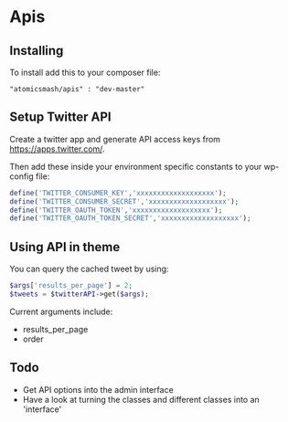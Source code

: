 # Apis

## Installing

To install add this to your composer file:

```
"atomicsmash/apis" : "dev-master"
```


## Setup Twitter API

Create a twitter app and generate API access keys from https://apps.twitter.com/.

Then add these inside your environment specific constants to your wp-config file:

```php
define('TWITTER_CONSUMER_KEY','xxxxxxxxxxxxxxxxxxx');
define('TWITTER_CONSUMER_SECRET','xxxxxxxxxxxxxxxxxxx');
define('TWITTER_OAUTH_TOKEN','xxxxxxxxxxxxxxxxxxx');
define('TWITTER_OAUTH_TOKEN_SECRET','xxxxxxxxxxxxxxxxxxx');
```

## Using API in theme

You can query the cached tweet by using:

```php
$args['results_per_page'] = 2;
$tweets = $twitterAPI->get($args);
```
Current arguments include:

- results_per_page
- order

## Todo

- Get API options into the admin interface
- Have a look at turning the classes and different classes into an 'interface'
